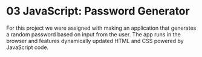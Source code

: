 # 03 JavaScript: Password Generator

For this project we were assigned with making an application that generates a random password based on input from the user. The app runs in the browser and features dynamically updated HTML and CSS powered by JavaScript code. 
